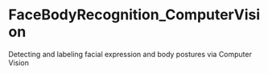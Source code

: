 # FaceBodyRecognition_ComputerVision
Detecting and labeling facial expression and body postures via Computer Vision
